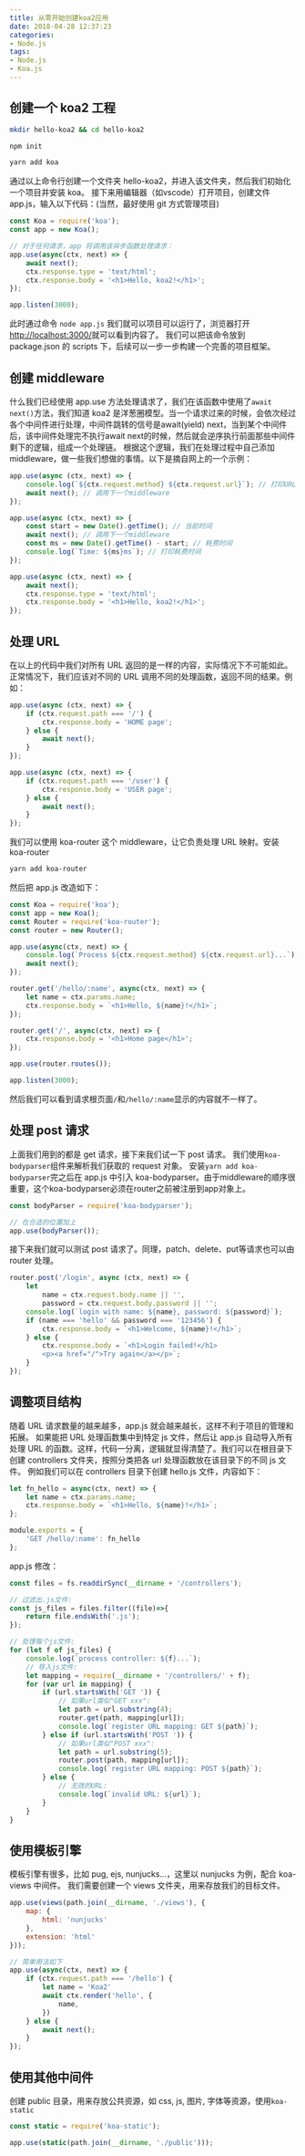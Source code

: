 ```yaml
---
title: 从零开始创建koa2应用
date: 2018-04-28 12:37:23
categories: 
- Node.js
tags:
- Node.js
- Koa.js
---
```


## 创建一个 koa2 工程

```bash
mkdir hello-koa2 && cd hello-koa2

npm init

yarn add koa
```

通过以上命令行创建一个文件夹 hello-koa2，并进入该文件夹，然后我们初始化一个项目并安装 koa。
接下来用编辑器（如vscode）打开项目，创建文件app.js，输入以下代码：(当然，最好使用 git 方式管理项目)
<!-- more -->

```javascript
const Koa = require('koa');
const app = new Koa();

// 对于任何请求，app 将调用该异步函数处理请求：
app.use(async(ctx, next) => {
    await next();
    ctx.response.type = 'text/html';
    ctx.response.body = '<h1>Hello, koa2!</h1>';
});

app.listen(3000);
```

此时通过命令 `node app.js` 我们就可以项目可以运行了，浏览器打开[http://localhost:3000/](http://localhost:3000/)就可以看到内容了。
我们可以把该命令放到 package.json 的 scripts 下，后续可以一步一步构建一个完善的项目框架。

## 创建 middleware

什么我们已经使用 app.use 方法处理请求了，我们在该函数中使用了`await next()`方法，我们知道 koa2 是洋葱圈模型。当一个请求过来的时候，会依次经过各个中间件进行处理，中间件跳转的信号是await(yield) next，当到某个中间件后，该中间件处理完不执行await next的时候，然后就会逆序执行前面那些中间件剩下的逻辑，组成一个处理链。
根据这个逻辑，我们在处理过程中自己添加 middleware，做一些我们想做的事情。以下是摘自网上的一个示例：

```javascript
app.use(async (ctx, next) => {
    console.log(`${ctx.request.method} ${ctx.request.url}`); // 打印URL
    await next(); // 调用下一个middleware
});

app.use(async (ctx, next) => {
    const start = new Date().getTime(); // 当前时间
    await next(); // 调用下一个middleware
    const ms = new Date().getTime() - start; // 耗费时间
    console.log(`Time: ${ms}ms`); // 打印耗费时间
});

app.use(async (ctx, next) => {
    await next();
    ctx.response.type = 'text/html';
    ctx.response.body = '<h1>Hello, koa2!</h1>';
});
```

## 处理 URL

在以上的代码中我们对所有 URL 返回的是一样的内容，实际情况下不可能如此。正常情况下，我们应该对不同的 URL 调用不同的处理函数，返回不同的结果。例如：

```javascript
app.use(async (ctx, next) => {
    if (ctx.request.path === '/') {
        ctx.response.body = 'HOME page';
    } else {
        await next();
    }
});

app.use(async (ctx, next) => {
    if (ctx.request.path === '/user') {
        ctx.response.body = 'USER page';
    } else {
        await next();
    }
});
```

我们可以使用 koa-router 这个 middleware，让它负责处理 URL 映射。安装 koa-router

```bash
yarn add koa-router
```

然后把 app.js 改造如下：

```javascript
const Koa = require('koa');
const app = new Koa();
const Router = require('koa-router');
const router = new Router();

app.use(async(ctx, next) => {
    console.log(`Process ${ctx.request.method} ${ctx.request.url}...`);
    await next();
});

router.get('/hello/:name', async(ctx, next) => {
    let name = ctx.params.name;
    ctx.response.body = `<h1>Hello, ${name}!</h1>`;
});

router.get('/', async(ctx, next) => {
    ctx.response.body = '<h1>Home page</h1>';
});

app.use(router.routes());

app.listen(3000);
```

然后我们可以看到请求根页面`/`和`/hello/:name`显示的内容就不一样了。

## 处理 post 请求

上面我们用到的都是 get 请求，接下来我们试一下 post 请求。
我们使用`koa-bodyparser`组件来解析我们获取的 request 对象。 安装`yarn add koa-bodyparser`完之后在 app.js 中引入 koa-bodyparser。由于middleware的顺序很重要，这个koa-bodyparser必须在router之前被注册到app对象上。

```javascript
const bodyParser = require('koa-bodyparser');

// 在合适的位置加上
app.use(bodyParser());
```

接下来我们就可以测试 post 请求了。同理，patch、delete、put等请求也可以由 router 处理。

```javascript
router.post('/login', async (ctx, next) => {
    let
        name = ctx.request.body.name || '',
        password = ctx.request.body.password || '';
    console.log(`login with name: ${name}, password: ${password}`);
    if (name === 'hello' && password === '123456') {
        ctx.response.body = `<h1>Welcome, ${name}!</h1>`;
    } else {
        ctx.response.body = `<h1>Login failed!</h1>
        <p><a href="/">Try again</a></p>`;
    }
});
```

## 调整项目结构

随着 URL 请求数量的越来越多，app.js 就会越来越长，这样不利于项目的管理和拓展。
如果能把 URL 处理函数集中到特定 js 文件，然后让 app.js 自动导入所有处理 URL 的函数。这样，代码一分离，逻辑就显得清楚了。我们可以在根目录下创建 controllers 文件夹，按照分类把各 url 处理函数放在该目录下的不同 js 文件。
例如我们可以在 controllers 目录下创建 hello.js 文件，内容如下：

```javascript
let fn_hello = async(ctx, next) => {
    let name = ctx.params.name;
    ctx.response.body = `<h1>Hello, ${name}!</h1>`;
};

module.exports = {
    'GET /hello/:name': fn_hello
};
```

app.js 修改：

```javascript
const files = fs.readdirSync(__dirname + '/controllers');

// 过滤出.js文件:
const js_files = files.filter((file)=>{
    return file.endsWith('.js');
});

// 处理每个js文件:
for (let f of js_files) {
    console.log(`process controller: ${f}...`);
    // 导入js文件:
    let mapping = require(__dirname + '/controllers/' + f);
    for (var url in mapping) {
        if (url.startsWith('GET ')) {
            // 如果url类似"GET xxx":
            let path = url.substring(4);
            router.get(path, mapping[url]);
            console.log(`register URL mapping: GET ${path}`);
        } else if (url.startsWith('POST ')) {
            // 如果url类似"POST xxx":
            let path = url.substring(5);
            router.post(path, mapping[url]);
            console.log(`register URL mapping: POST ${path}`);
        } else {
            // 无效的URL:
            console.log(`invalid URL: ${url}`);
        }
    }
}

```

## 使用模板引擎

模板引擎有很多，比如 pug, ejs, nunjucks...，这里以 nunjucks 为例，配合 koa-views 中间件。
我们需要创建一个 views 文件夹，用来存放我们的目标文件。

```javascript
app.use(views(path.join(__dirname, './views'), {
    map: {
        html: 'nunjucks'
    },
    extension: 'html'
}));

// 简单用法如下
app.use(async(ctx, next) => {
    if (ctx.request.path === '/hello') {
        let name = 'Koa2'
        await ctx.render('hello', {
            name,
        })
    } else {
        await next();
    }
});
```

## 使用其他中间件

创建 public 目录，用来存放公共资源，如 css, js, 图片, 字体等资源，使用`koa-static`

```javascript
const static = require('koa-static');

app.use(static(path.join(__dirname, './public')));
```